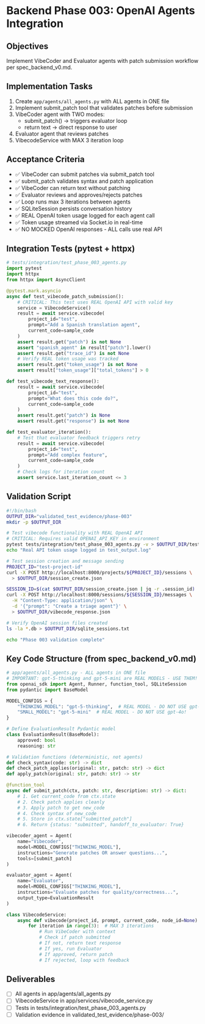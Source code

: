 # Backend Phase 003: OpenAI Agents Integration

## Objectives
Implement VibeCoder and Evaluator agents with patch submission workflow per spec_backend_v0.md.

## Implementation Tasks
1. Create `app/agents/all_agents.py` with ALL agents in ONE file
2. Implement submit_patch tool that validates patches before submission
3. VibeCoder agent with TWO modes:
   - submit_patch() → triggers evaluator loop
   - return text → direct response to user
4. Evaluator agent that reviews patches
5. VibecodeService with MAX 3 iteration loop

## Acceptance Criteria
- ✅ VibeCoder can submit patches via submit_patch tool
- ✅ submit_patch validates syntax and patch application
- ✅ VibeCoder can return text without patching
- ✅ Evaluator reviews and approves/rejects patches
- ✅ Loop runs max 3 iterations between agents
- ✅ SQLiteSession persists conversation history
- ✅ REAL OpenAI token usage logged for each agent call
- ✅ Token usage streamed via Socket.io in real-time
- ✅ NO MOCKED OpenAI responses - ALL calls use real API

## Integration Tests (pytest + httpx)
```python
# tests/integration/test_phase_003_agents.py
import pytest
import httpx
from httpx import AsyncClient

@pytest.mark.asyncio
async def test_vibecode_patch_submission():
    # CRITICAL: This test uses REAL OpenAI API with valid key
    service = VibecodeService()
    result = await service.vibecode(
        project_id="test",
        prompt="Add a Spanish translation agent",
        current_code=sample_code
    )
    assert result.get("patch") is not None
    assert "spanish_agent" in result["patch"].lower()
    assert result.get("trace_id") is not None
    # Verify REAL token usage was tracked
    assert result.get("token_usage") is not None
    assert result["token_usage"]["total_tokens"] > 0

def test_vibecode_text_response():
    result = await service.vibecode(
        project_id="test",
        prompt="What does this code do?",
        current_code=sample_code
    )
    assert result.get("patch") is None
    assert result.get("response") is not None

def test_evaluator_iteration():
    # Test that evaluator feedback triggers retry
    result = await service.vibecode(
        project_id="test",
        prompt="Add complex feature",
        current_code=sample_code
    )
    # Check logs for iteration count
    assert service.last_iteration_count <= 3
```

## Validation Script
```bash
#!/bin/bash
OUTPUT_DIR="validated_test_evidence/phase-003"
mkdir -p $OUTPUT_DIR

# Test vibecode functionality with REAL OpenAI API
# CRITICAL: Requires valid OPENAI_API_KEY in environment
pytest tests/integration/test_phase_003_agents.py -v > $OUTPUT_DIR/test_output.log 2>&1
echo "Real API token usage logged in test_output.log"

# Test session creation and message sending
PROJECT_ID="test-project-id"
curl -X POST http://localhost:8000/projects/${PROJECT_ID}/sessions \
  > $OUTPUT_DIR/session_create.json

SESSION_ID=$(cat $OUTPUT_DIR/session_create.json | jq -r .session_id)
curl -X POST http://localhost:8000/sessions/${SESSION_ID}/messages \
  -H "Content-Type: application/json" \
  -d '{"prompt": "Create a triage agent"}' \
  > $OUTPUT_DIR/vibecode_response.json

# Verify OpenAI session files created
ls -la *.db > $OUTPUT_DIR/sqlite_sessions.txt

echo "Phase 003 validation complete"
```

## Key Code Structure (from spec_backend_v0.md)
```python
# app/agents/all_agents.py - ALL agents in ONE file
# IMPORTANT: gpt-5-thinking and gpt-5-mini are REAL MODELS - USE THEM!
from openai_sdk import Agent, Runner, function_tool, SQLiteSession
from pydantic import BaseModel

MODEL_CONFIGS = {
    "THINKING_MODEL": "gpt-5-thinking",  # REAL MODEL - DO NOT USE gpt-4o!
    "SMALL_MODEL": "gpt-5-mini"  # REAL MODEL - DO NOT USE gpt-4o!
}

# Define EvaluationResult Pydantic model
class EvaluationResult(BaseModel):
    approved: bool
    reasoning: str

# Validation functions (deterministic, not agents)
def check_syntax(code: str) -> dict
def check_patch_applies(original: str, patch: str) -> dict
def apply_patch(original: str, patch: str) -> str

@function_tool
async def submit_patch(ctx, patch: str, description: str) -> dict:
    # 1. Get current_code from ctx.state
    # 2. Check patch applies cleanly
    # 3. Apply patch to get new_code
    # 4. Check syntax of new_code
    # 5. Store in ctx.state["submitted_patch"]
    # 6. Return {status: "submitted", handoff_to_evaluator: True}

vibecoder_agent = Agent(
    name="Vibecoder",
    model=MODEL_CONFIGS["THINKING_MODEL"],
    instructions="Generate patches OR answer questions...",
    tools=[submit_patch]
)

evaluator_agent = Agent(
    name="Evaluator",
    model=MODEL_CONFIGS["THINKING_MODEL"],
    instructions="Evaluate patches for quality/correctness...",
    output_type=EvaluationResult
)

class VibecodeService:
    async def vibecode(project_id, prompt, current_code, node_id=None):
        for iteration in range(3):  # MAX 3 iterations
            # Run VibeCoder with context
            # Check if patch submitted
            # If not, return text response
            # If yes, run Evaluator
            # If approved, return patch
            # If rejected, loop with feedback
```

## Deliverables
- [ ] All agents in app/agents/all_agents.py
- [ ] VibecodeService in app/services/vibecode_service.py
- [ ] Tests in tests/integration/test_phase_003_agents.py
- [ ] Validation evidence in validated_test_evidence/phase-003/